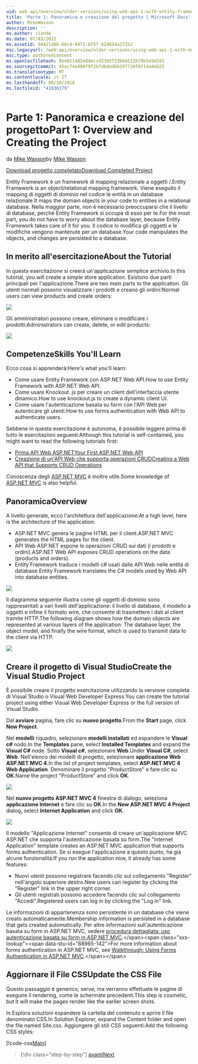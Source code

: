 ```yaml
---
uid: web-api/overview/older-versions/using-web-api-1-with-entity-framework-5/using-web-api-with-entity-framework-part-1
title: 'Parte 1: Panoramica e creazione del progetto | Microsoft Docs'
author: MikeWasson
description: ''
ms.author: riande
ms.date: 07/03/2012
ms.assetid: 94421d86-68c4-4471-bf5f-82d654a17252
msc.legacyurl: /web-api/overview/older-versions/using-web-api-1-with-entity-framework-5/using-web-api-with-entity-framework-part-1
msc.type: authoredcontent
ms.openlocfilehash: 0e4021402e8deccd2395f23b6b512679b5e9d281
ms.sourcegitcommit: 45ac74e400f9f2b7dbded66297730f6f14a4eb25
ms.translationtype: MT
ms.contentlocale: it-IT
ms.lasthandoff: 08/16/2018
ms.locfileid: "41836179"
---
```

<a name="part-1-overview-and-creating-the-project"></a><span data-ttu-id="68965-102">Parte 1: Panoramica e creazione del progetto</span><span class="sxs-lookup"><span data-stu-id="68965-102">Part 1: Overview and Creating the Project</span></span>
====================
<span data-ttu-id="68965-103">da [Mike Wasson](https://github.com/MikeWasson)</span><span class="sxs-lookup"><span data-stu-id="68965-103">by [Mike Wasson](https://github.com/MikeWasson)</span></span>

[<span data-ttu-id="68965-104">Download progetto completato</span><span class="sxs-lookup"><span data-stu-id="68965-104">Download Completed Project</span></span>](http://code.msdn.microsoft.com/ASP-NET-Web-API-with-afa30545)

<span data-ttu-id="68965-105">Entity Framework è un framework di mapping relazionale a oggetti /.</span><span class="sxs-lookup"><span data-stu-id="68965-105">Entity Framework is an object/relational mapping framework.</span></span> <span data-ttu-id="68965-106">Viene eseguito il mapping di oggetti di dominio nel codice le entità in un database relazionale.</span><span class="sxs-lookup"><span data-stu-id="68965-106">It maps the domain objects in your code to entities in a relational database.</span></span> <span data-ttu-id="68965-107">Nella maggior parte, non è necessario preoccuparsi che il livello di database, perché Entity Framework si occupa di esso per te.</span><span class="sxs-lookup"><span data-stu-id="68965-107">For the most part, you do not have to worry about the database layer, because Entity Framework takes care of it for you.</span></span> <span data-ttu-id="68965-108">Il codice lo modifica gli oggetti e le modifiche vengono mantenute per un database.</span><span class="sxs-lookup"><span data-stu-id="68965-108">Your code manipulates the objects, and changes are persisted to a database.</span></span>

## <a name="about-the-tutorial"></a><span data-ttu-id="68965-109">In merito all'esercitazione</span><span class="sxs-lookup"><span data-stu-id="68965-109">About the Tutorial</span></span>

<span data-ttu-id="68965-110">In questa esercitazione si creerà un'applicazione semplice archivio.</span><span class="sxs-lookup"><span data-stu-id="68965-110">In this tutorial, you will create a simple store application.</span></span> <span data-ttu-id="68965-111">Esistono due parti principali per l'applicazione.</span><span class="sxs-lookup"><span data-stu-id="68965-111">There are two main parts to the application.</span></span> <span data-ttu-id="68965-112">Gli utenti normali possono visualizzare i prodotti e creano gli ordini:</span><span class="sxs-lookup"><span data-stu-id="68965-112">Normal users can view products and create orders:</span></span>

![](using-web-api-with-entity-framework-part-1/_static/image1.png)

<span data-ttu-id="68965-113">Gli amministratori possono creare, eliminare o modificare i prodotti:</span><span class="sxs-lookup"><span data-stu-id="68965-113">Administrators can create, delete, or edit products:</span></span>

![](using-web-api-with-entity-framework-part-1/_static/image2.png)

## <a name="skills-youll-learn"></a><span data-ttu-id="68965-114">Competenze</span><span class="sxs-lookup"><span data-stu-id="68965-114">Skills You'll Learn</span></span>

<span data-ttu-id="68965-115">Ecco cosa si apprenderà:</span><span class="sxs-lookup"><span data-stu-id="68965-115">Here's what you'll learn:</span></span>

- <span data-ttu-id="68965-116">Come usare Entity Framework con ASP.NET Web API.</span><span class="sxs-lookup"><span data-stu-id="68965-116">How to use Entity Framework with ASP.NET Web API.</span></span>
- <span data-ttu-id="68965-117">Come usare Knockout. js per creare un client dell'interfaccia utente dinamico.</span><span class="sxs-lookup"><span data-stu-id="68965-117">How to use knockout.js to create a dynamic client UI.</span></span>
- <span data-ttu-id="68965-118">Come usare l'autenticazione basata su form con l'API Web per autenticare gli utenti.</span><span class="sxs-lookup"><span data-stu-id="68965-118">How to use forms authentication with Web API to authenticate users.</span></span>

<span data-ttu-id="68965-119">Sebbene in questa esercitazione è autonoma, è possibile leggere prima di tutto le esercitazioni seguenti:</span><span class="sxs-lookup"><span data-stu-id="68965-119">Although this tutorial is self-contained, you might want to read the following tutorials first:</span></span>

- [<span data-ttu-id="68965-120">Prima API Web ASP.NET</span><span class="sxs-lookup"><span data-stu-id="68965-120">Your First ASP.NET Web API</span></span>](../../getting-started-with-aspnet-web-api/tutorial-your-first-web-api.md)
- [<span data-ttu-id="68965-121">Creazione di un'API Web che supporta operazioni CRUD</span><span class="sxs-lookup"><span data-stu-id="68965-121">Creating a Web API that Supports CRUD Operations</span></span>](../creating-a-web-api-that-supports-crud-operations.md)

<span data-ttu-id="68965-122">Conoscenza degli [ASP.NET MVC](../../../../mvc/index.md) è inoltre utile.</span><span class="sxs-lookup"><span data-stu-id="68965-122">Some knowledge of [ASP.NET MVC](../../../../mvc/index.md) is also helpful.</span></span>

## <a name="overview"></a><span data-ttu-id="68965-123">Panoramica</span><span class="sxs-lookup"><span data-stu-id="68965-123">Overview</span></span>

<span data-ttu-id="68965-124">A livello generale, ecco l'architettura dell'applicazione:</span><span class="sxs-lookup"><span data-stu-id="68965-124">At a high level, here is the architecture of the application:</span></span>

- <span data-ttu-id="68965-125">ASP.NET MVC genera le pagine HTML per il client.</span><span class="sxs-lookup"><span data-stu-id="68965-125">ASP.NET MVC generates the HTML pages for the client.</span></span>
- <span data-ttu-id="68965-126">API Web ASP.NET espone le operazioni CRUD sui dati (i prodotti e ordini).</span><span class="sxs-lookup"><span data-stu-id="68965-126">ASP.NET Web API exposes CRUD operations on the data (products and orders).</span></span>
- <span data-ttu-id="68965-127">Entity Framework traduce i modelli c# usati dalle API Web nelle entità di database.</span><span class="sxs-lookup"><span data-stu-id="68965-127">Entity Framework translates the C# models used by Web API into database entities.</span></span>

![](using-web-api-with-entity-framework-part-1/_static/image3.png)

<span data-ttu-id="68965-128">Il diagramma seguente illustra come gli oggetti di dominio sono rappresentati a vari livelli dell'applicazione: il livello di database, il modello a oggetti e infine il formato wire, che consente di trasmettere i dati al client tramite HTTP.</span><span class="sxs-lookup"><span data-stu-id="68965-128">The following diagram shows how the domain objects are represented at various layers of the application: The database layer, the object model, and finally the wire format, which is used to transmit data to the client via HTTP.</span></span>

![](using-web-api-with-entity-framework-part-1/_static/image4.png)

## <a name="create-the-visual-studio-project"></a><span data-ttu-id="68965-129">Creare il progetto di Visual Studio</span><span class="sxs-lookup"><span data-stu-id="68965-129">Create the Visual Studio Project</span></span>

<span data-ttu-id="68965-130">È possibile creare il progetto esercitazione utilizzando la versione completa di Visual Studio o Visual Web Developer Express.</span><span class="sxs-lookup"><span data-stu-id="68965-130">You can create the tutorial project using either Visual Web Developer Express or the full version of Visual Studio.</span></span>

<span data-ttu-id="68965-131">Dal **avviare** pagina, fare clic su **nuovo progetto**.</span><span class="sxs-lookup"><span data-stu-id="68965-131">From the **Start** page, click **New Project**.</span></span>

<span data-ttu-id="68965-132">Nel **modelli** riquadro, selezionare **modelli installati** ed espandere le **Visual c#** nodo.</span><span class="sxs-lookup"><span data-stu-id="68965-132">In the **Templates** pane, select **Installed Templates** and expand the **Visual C#** node.</span></span> <span data-ttu-id="68965-133">Sotto **Visual c#**, selezionare **Web**.</span><span class="sxs-lookup"><span data-stu-id="68965-133">Under **Visual C#**, select **Web**.</span></span> <span data-ttu-id="68965-134">Nell'elenco dei modelli di progetto, selezionare **applicazione Web ASP.NET MVC 4**.</span><span class="sxs-lookup"><span data-stu-id="68965-134">In the list of project templates, select **ASP.NET MVC 4 Web Application**.</span></span> <span data-ttu-id="68965-135">Denominare il progetto "ProductStore" e fare clic su **OK**.</span><span class="sxs-lookup"><span data-stu-id="68965-135">Name the project "ProductStore" and click **OK**.</span></span>

![](using-web-api-with-entity-framework-part-1/_static/image5.png)

<span data-ttu-id="68965-136">Nel **nuovo progetto ASP.NET MVC 4** finestra di dialogo, seleziona **applicazione Internet** e fare clic su **OK**.</span><span class="sxs-lookup"><span data-stu-id="68965-136">In the **New ASP.NET MVC 4 Project** dialog, select **Internet Application** and click **OK**.</span></span>

![](using-web-api-with-entity-framework-part-1/_static/image6.png)

<span data-ttu-id="68965-137">Il modello "Applicazione Internet" consente di creare un'applicazione MVC ASP.NET che supporta l'autenticazione basata su form.</span><span class="sxs-lookup"><span data-stu-id="68965-137">The "Internet Application" template creates an ASP.NET MVC application that supports forms authentication.</span></span> <span data-ttu-id="68965-138">Se si esegue l'applicazione a questo punto, ha già alcune funzionalità:</span><span class="sxs-lookup"><span data-stu-id="68965-138">If you run the application now, it already has some features:</span></span>

- <span data-ttu-id="68965-139">Nuovi utenti possono registrare facendo clic sul collegamento "Register" nell'angolo superiore destro.</span><span class="sxs-lookup"><span data-stu-id="68965-139">New users can register by clicking the "Register" link in the upper right corner.</span></span>
- <span data-ttu-id="68965-140">Gli utenti registrati possono accedere facendo clic sul collegamento "Accedi".</span><span class="sxs-lookup"><span data-stu-id="68965-140">Registered users can log in by clicking the "Log in" link.</span></span>

<span data-ttu-id="68965-141">Le informazioni di appartenenza sono persistente in un database che viene creato automaticamente.</span><span class="sxs-lookup"><span data-stu-id="68965-141">Membership information is persisted in a database that gets created automatically.</span></span> <span data-ttu-id="68965-142">Per altre informazioni sull'autenticazione basata su form in ASP.NET MVC, vedere [procedura dettagliata: uso autenticazione basata su form in ASP.NET MVC](https://msdn.microsoft.com/library/ff398049(VS.98).aspx).</span><span class="sxs-lookup"><span data-stu-id="68965-142">For more information about forms authentication in ASP.NET MVC, see [Walkthrough: Using Forms Authentication in ASP.NET MVC](https://msdn.microsoft.com/library/ff398049(VS.98).aspx).</span></span>

## <a name="update-the-css-file"></a><span data-ttu-id="68965-143">Aggiornare il File CSS</span><span class="sxs-lookup"><span data-stu-id="68965-143">Update the CSS File</span></span>

<span data-ttu-id="68965-144">Questo passaggio è generico; serve, ma verranno effettuate le pagine di eseguire il rendering, come le schermate precedenti.</span><span class="sxs-lookup"><span data-stu-id="68965-144">This step is cosmetic, but it will make the pages render like the earlier screen shots.</span></span>

<span data-ttu-id="68965-145">In Esplora soluzioni espandere la cartella del contenuto e aprire il file denominato CSS.</span><span class="sxs-lookup"><span data-stu-id="68965-145">In Solution Explorer, expand the Content folder and open the file named Site.css.</span></span> <span data-ttu-id="68965-146">Aggiungere gli stili CSS seguenti:</span><span class="sxs-lookup"><span data-stu-id="68965-146">Add the following CSS styles:</span></span>

[!code-css[Main](using-web-api-with-entity-framework-part-1/samples/sample1.css)]

> [!div class="step-by-step"]
> [<span data-ttu-id="68965-147">avanti</span><span class="sxs-lookup"><span data-stu-id="68965-147">Next</span></span>](using-web-api-with-entity-framework-part-2.md)
